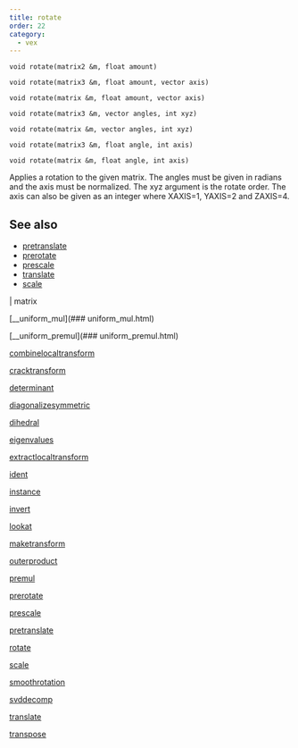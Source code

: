 ```yaml
---
title: rotate
order: 22
category:
  - vex
---
```


`void rotate(matrix2 &m, float amount)`

`void rotate(matrix3 &m, float amount, vector axis)`

`void rotate(matrix &m, float amount, vector axis)`

`void rotate(matrix3 &m, vector angles, int xyz)`

`void rotate(matrix &m, vector angles, int xyz)`

`void rotate(matrix3 &m, float angle, int axis)`

`void rotate(matrix &m, float angle, int axis)`

Applies a rotation to the given matrix. The angles must be given in
radians and the axis must be normalized. The xyz argument is the rotate order.
The axis can also be given as an integer where XAXIS=1, YAXIS=2 and ZAXIS=4.

## See also

- [pretranslate](pretranslate.html)
- [prerotate](prerotate.html)
- [prescale](prescale.html)
- [translate](translate.html)
- [scale](scale.html)

|
matrix

[__uniform_mul](### uniform_mul.html)

[__uniform_premul](### uniform_premul.html)

[combinelocaltransform](combinelocaltransform.html)

[cracktransform](cracktransform.html)

[determinant](determinant.html)

[diagonalizesymmetric](diagonalizesymmetric.html)

[dihedral](dihedral.html)

[eigenvalues](eigenvalues.html)

[extractlocaltransform](extractlocaltransform.html)

[ident](ident.html)

[instance](instance.html)

[invert](invert.html)

[lookat](lookat.html)

[maketransform](maketransform.html)

[outerproduct](outerproduct.html)

[premul](premul.html)

[prerotate](prerotate.html)

[prescale](prescale.html)

[pretranslate](pretranslate.html)

[rotate](rotate.html)

[scale](scale.html)

[smoothrotation](smoothrotation.html)

[svddecomp](svddecomp.html)

[translate](translate.html)

[transpose](transpose.html)
